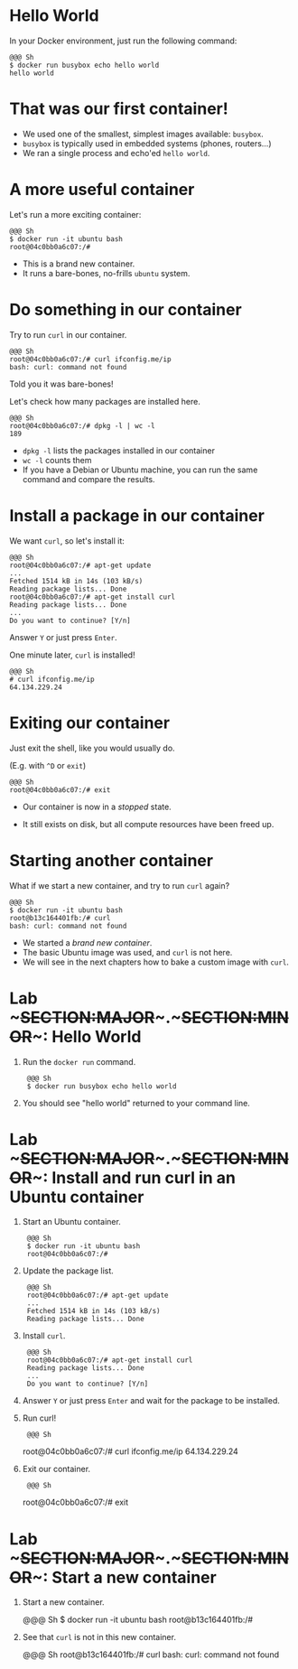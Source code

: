 <!SLIDE>
# Hello World

In your Docker environment, just run the following command:

    @@@ Sh
    $ docker run busybox echo hello world
    hello world


<!SLIDE>
# That was our first container!

* We used one of the smallest, simplest images available: `busybox`.
* `busybox` is typically used in embedded systems (phones, routers...)
* We ran a single process and echo'ed `hello world`.


<!SLIDE>
# A more useful container

Let's run a more exciting container:

    @@@ Sh
    $ docker run -it ubuntu bash
    root@04c0bb0a6c07:/#

* This is a brand new container.
* It runs a bare-bones, no-frills `ubuntu` system.


<!SLIDE>
# Do something in our container

Try to run `curl` in our container.

    @@@ Sh
    root@04c0bb0a6c07:/# curl ifconfig.me/ip
    bash: curl: command not found

Told you it was bare-bones!

Let's check how many packages are installed here.

    @@@ Sh
    root@04c0bb0a6c07:/# dpkg -l | wc -l
    189

* `dpkg -l` lists the packages installed in our container
* `wc -l` counts them
* If you have a Debian or Ubuntu machine, you can run the same command 
  and compare the results.


<!SLIDE>
# Install a package in our container

We want `curl`, so let's install it:

    @@@ Sh
    root@04c0bb0a6c07:/# apt-get update
    ...
    Fetched 1514 kB in 14s (103 kB/s)
    Reading package lists... Done
    root@04c0bb0a6c07:/# apt-get install curl
    Reading package lists... Done
    ...
    Do you want to continue? [Y/n] 

Answer `Y` or just press `Enter`.

One minute later, `curl` is installed!

    @@@ Sh
    # curl ifconfig.me/ip
    64.134.229.24


<!SLIDE>
# Exiting our container

Just exit the shell, like you would usually do.

(E.g. with `^D` or `exit`)

    @@@ Sh
    root@04c0bb0a6c07:/# exit

* Our container is now in a *stopped* state.

* It still exists on disk, but all compute resources have been freed up.


<!SLIDE>
# Starting another container

What if we start a new container, and try to run `curl` again?
 
    @@@ Sh
    $ docker run -it ubuntu bash
    root@b13c164401fb:/# curl
    bash: curl: command not found

* We started a *brand new container*.
* The basic Ubuntu image was used, and `curl` is not here.
* We will see in the next chapters how to bake a custom image with `curl`.
   
<!SLIDE supplemental exercises>
# Lab ~~~SECTION:MAJOR~~~.~~~SECTION:MINOR~~~: Hello World

1. Run the ``docker run`` command.

        @@@ Sh
        $ docker run busybox echo hello world

2. You should see "hello world" returned to your command line.

<!SLIDE supplemental exercises>
# Lab ~~~SECTION:MAJOR~~~.~~~SECTION:MINOR~~~: Install and run curl in an Ubuntu container

1. Start an Ubuntu container.

        @@@ Sh
        $ docker run -it ubuntu bash
        root@04c0bb0a6c07:/#

2. Update the package list.

        @@@ Sh
        root@04c0bb0a6c07:/# apt-get update
        ...
        Fetched 1514 kB in 14s (103 kB/s)
        Reading package lists... Done

3. Install `curl`.

        @@@ Sh
        root@04c0bb0a6c07:/# apt-get install curl
        Reading package lists... Done
        ...
        Do you want to continue? [Y/n] 

4. Answer `Y` or just press `Enter` and wait for the package to be installed.

5. Run curl!

        @@@ Sh
	root@04c0bb0a6c07:/# curl ifconfig.me/ip
        64.134.229.24

6. Exit our container.

        @@@ Sh
	root@04c0bb0a6c07:/# exit


<!SLIDE supplemental exercises>
# Lab ~~~SECTION:MAJOR~~~.~~~SECTION:MINOR~~~: Start a new container

1. Start a new container.

    @@@ Sh
    $ docker run -it ubuntu bash
    root@b13c164401fb:/#

2. See that `curl` is not in this new container.

    @@@ Sh
    root@b13c164401fb:/# curl
    bash: curl: command not found
